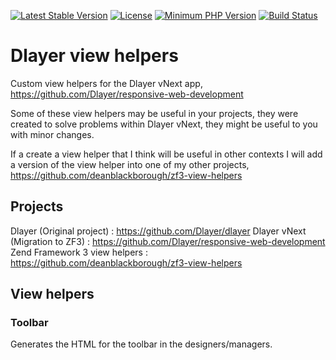 [![Latest Stable Version](https://img.shields.io/packagist/v/dlayer/view-helpers.svg?style=flat-square)](https://packagist.org/packages/dlayer/view-helpers)
[![License](https://img.shields.io/badge/license-MIT-blue.svg)](https://github.com/dlayer/dlayer-view-helpers/blob/master/LICENSE)
[![Minimum PHP Version](https://img.shields.io/badge/php-%3E%3D%207.1-8892BF.svg)](https://php.net/)
[![Build Status](https://travis-ci.org/dlayer/view-helpers.svg?branch=master)](https://travis-ci.org/dlayer/view-helpers)

# Dlayer view helpers

Custom view helpers for the Dlayer vNext app, https://github.com/Dlayer/responsive-web-development

Some of these view helpers may be useful in your projects, they were created to solve 
problems within Dlayer vNext, they might be useful to you with minor changes. 

If a create a view helper that I think will be useful in other contexts I will add a version of 
the view helper into one of my other projects, https://github.com/deanblackborough/zf3-view-helpers

## Projects 

Dlayer (Original project) : https://github.com/Dlayer/dlayer
Dlayer vNext (Migration to ZF3) : https://github.com/Dlayer/responsive-web-development
Zend Framework 3 view helpers : https://github.com/deanblackborough/zf3-view-helpers

## View helpers

### Toolbar

Generates the HTML for the toolbar in the designers/managers.  
